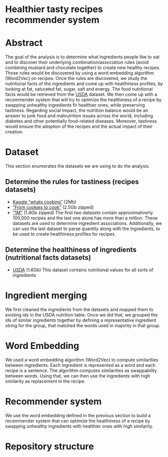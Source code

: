 # Healthier tasty recipes recommender system

# Abstract
The goal of the analysis is to determine what ingredients people like to eat and to discover their underlying combination/association rules (avoid combining mustard and chocolate together) to create new healthy recipes. Those rules would be discovered by using a word embedding algorithm (Word2Vec) on recipes.
Once the rules are discovered, we study the nutritional facts of the ingredients and come up with healthiness profiles, by looking at fat, saturated fat, sugar, salt and energy. The food nutritional facts would be retrieved from the [USDA](https://ndb.nal.usda.gov/ndb/search/list?home=tr) dataset. We then come up with a recommender system that will try to optimize the healthiness of a recipe by swapping unhealthy ingredients fir healthier ones, while preserving tastiness.
Regarding social Impact, the nutrition balance would be an answer to junk food and malnutrition issues across the world, including diabetes and other potentially food-related diseases. Moreover, tastiness would ensure the adoption of the recipes and the actual impact of their creation.

# Dataset
This section enumerates the datasets we are using to do the analysis.

## Determine the rules for tastiness (recipes datasets)
- [Kaggle “whats cooking”](https://www.kaggle.com/c/whats-cooking/data?fbclid=IwAR2RkMMWvBHJUirhgx-f5uB5ZVZ0XmlscS7OWJmuVZHUhDB9r2C8dLv4Bj4) (2Mb) 
- [“From cookies to cook”](infolab.stanford.edu/~west1/from-cookies-to-cooks/) (2.5Gb zipped) 
- [“1M”](http://im2recipe.csail.mit.edu/im2recipe-journal.pdf) (1.4Gb zipped)
The first two datasets contain approximativerly 100,000 recipes and the last one alone has more than a million. These datasets are used to determine ingredient associations. Additionally, we can use the last dataset to parse quantity along with the ingredients, to be used to create healthiness profiles for recipes.

## Determine the healthiness of ingredients (nutritional facts datasets)
- [USDA](https://ndb.nal.usda.gov/ndb/search/list?home=tr) (1.6Gb)
This dataset contains nutritional values for all sorts of ingredients

# Ingredient merging
We first cleaned the ingredients from the datasets and mapped them to existing ids in the USDA nutrition table. Once we did that, we grouped the ids of similar ingredients together by defining a representative ingredient string for the group, that matched the words used in majority in that group. 

# Word Embedding
We used a word embedding algorithm (Word2Vec) to compute similarities between ingredients. Each ingredient is represented as a word and each recipe is a sentence. The algorithm computes similarities as swappability between words. Using that, we can then use the ingredients with high similarity as replacement in the recipe.

# Recommender system
We use the word embedding defined in the previous section to build a recommender system that can optimize the healthiness of a recipe by swapping unhealthy ingredients with healthier ones with high similarity.

# Repository structure
